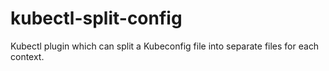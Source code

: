 # kubectl-split-config
Kubectl plugin which can split a Kubeconfig file into separate files for each context.
